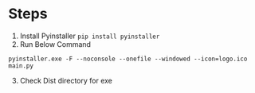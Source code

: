 # Steps

1. Install Pyinstaller
```pip install pyinstaller```
2. Run Below Command
```
pyinstaller.exe -F --noconsole --onefile --windowed --icon=logo.ico main.py
```
3. Check Dist directory for exe